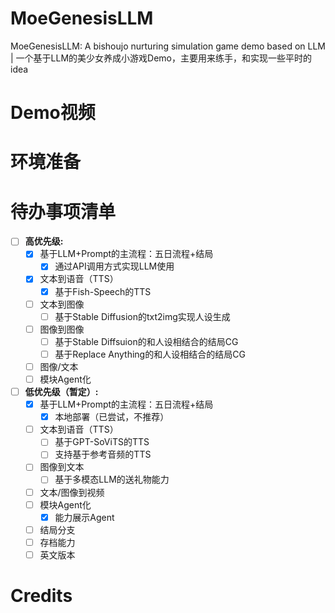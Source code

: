 # MoeGenesisLLM
MoeGenesisLLM: A bishoujo nurturing simulation game demo based on LLM | 一个基于LLM的美少女养成小游戏Demo，主要用来练手，和实现一些平时的idea
# Demo视频

# 环境准备

# 待办事项清单
- [ ] **高优先级:**
   - [x] 基于LLM+Prompt的主流程：五日流程+结局
       - [x] 通过API调用方式实现LLM使用
   - [x] 文本到语音（TTS）
       - [x] 基于Fish-Speech的TTS
   - [ ] 文本到图像
     - [ ] 基于Stable Diffusion的txt2img实现人设生成
   - [ ] 图像到图像
     - [ ] 基于Stable Diffsuion的和人设相结合的结局CG
     - [ ] 基于Replace Anything的和人设相结合的结局CG
   - [ ] 图像/文本
   - [ ] 模块Agent化
- [ ] **低优先级（暂定）:**
   - [x] 基于LLM+Prompt的主流程：五日流程+结局
     - [x] 本地部署（已尝试，不推荐）
   - [ ] 文本到语音（TTS）
       - [ ] 基于GPT-SoViTS的TTS
       - [ ] 支持基于参考音频的TTS
   - [ ] 图像到文本
       - [ ] 基于多模态LLM的送礼物能力
   - [ ] 文本/图像到视频
   - [ ] 模块Agent化
       - [x] 能力展示Agent
   - [ ] 结局分支
   - [ ] 存档能力
   - [ ] 英文版本
         
# Credits
